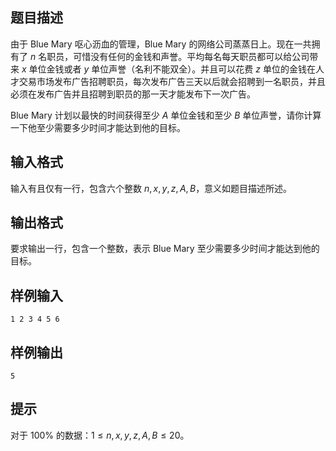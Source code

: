 ## 题目描述
由于 Blue Mary 呕心沥血的管理，Blue Mary 的网络公司蒸蒸日上。现在一共拥有了 $n$ 名职员，可惜没有任何的金钱和声誉。平均每名每天职员都可以给公司带来 $x$ 单位金钱或者 $y$ 单位声誉（名利不能双全）。并且可以花费 $z$ 单位的金钱在人才交易市场发布广告招聘职员，每次发布广告三天以后就会招聘到一名职员，并且必须在发布广告并且招聘到职员的那一天才能发布下一次广告。

Blue Mary 计划以最快的时间获得至少 $A$ 单位金钱和至少 $B$ 单位声誉，请你计算一下他至少需要多少时间才能达到他的目标。
## 输入格式
输入有且仅有一行，包含六个整数 $n,x,y,z,A,B$，意义如题目描述所述。
## 输出格式
要求输出一行，包含一个整数，表示 Blue Mary 至少需要多少时间才能达到他的目标。
## 样例输入
```
1 2 3 4 5 6
```
## 样例输出
```
5
```
## 提示
对于 $100\%$ 的数据：$1\leq n,x,y,z,A,B\leq 20$。